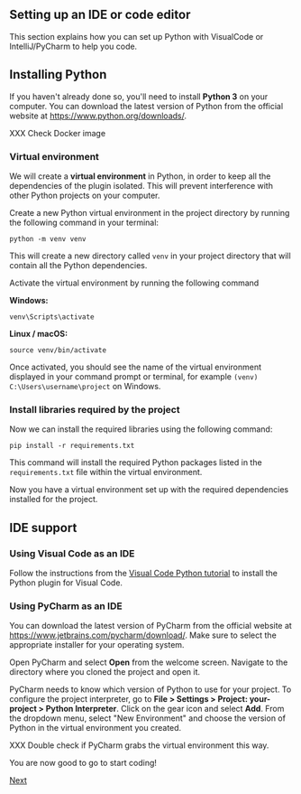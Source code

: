 ## Setting up an IDE or code editor

This section explains how you can set up Python with VisualCode or IntelliJ/PyCharm to help you code. 

## Installing Python

If you haven't already done so, you'll need to install **Python 3** on your computer. You can download the latest version of Python from the official website at https://www.python.org/downloads/.

XXX Check Docker image


### Virtual environment

We will create a **virtual environment** in Python, in order to keep all the dependencies of the plugin isolated. This will prevent interference with other Python projects on your computer.

Create a new Python virtual environment in the project directory by running the following command in your terminal:

    python -m venv venv

This will create a new directory called `venv` in your project directory that will contain all the Python dependencies.

Activate the virtual environment by running the following command

**Windows:**

    venv\Scripts\activate

**Linux / macOS:**

    source venv/bin/activate

Once activated, you should see the name of the virtual environment displayed in your command prompt or terminal, for example `(venv) C:\Users\username\project` on Windows.

### Install libraries required by the project

Now we can install the required libraries using the following command:

    pip install -r requirements.txt 

This command will install the required Python packages listed in the `requirements.txt` file within the virtual environment.

Now you have a virtual environment set up with the required dependencies installed for the project.

## IDE support

### Using Visual Code as an IDE

Follow the instructions from the [Visual Code Python tutorial](https://code.visualstudio.com/docs/python/python-tutorial) to install the Python plugin for Visual Code. 

### Using PyCharm as an IDE

You can download the latest version of PyCharm from the official website at https://www.jetbrains.com/pycharm/download/. Make sure to select the appropriate installer for your operating system.

Open PyCharm and select **Open** from the welcome screen. Navigate to the directory where you cloned the project and open it.

PyCharm needs to know which version of Python to use for your project. To configure the project interpreter, go to **File > Settings > Project: your-project > Python Interpreter**. Click on the gear icon and select **Add**. From the dropdown menu, select "New Environment" and choose the version of Python in the virtual environment you created.

XXX Double check if PyCharm grabs the virtual environment this way.

You are now good to go to start coding!


[Next](../part-2/lab-4-define-a-new-task.md)



